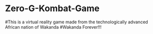 # Zero-G-Kombat-Game

#This is a virtual reality game made from the technologically advanced African nation of Wakanda
#Wakanda Forever!!!
